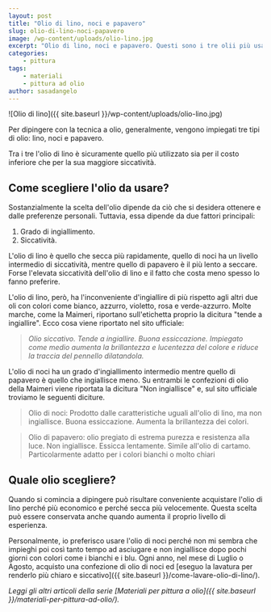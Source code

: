 ```yaml
---
layout: post
title: "Olio di lino, noci e papavero"
slug: olio-di-lino-noci-papavero
image: /wp-content/uploads/olio-lino.jpg
excerpt: "Olio di lino, noci e papavero. Questi sono i tre olii più usati nella pittura ad olio, ma quale tra questi bisogna acquistare?"
categories:
    - pittura
tags:
    - materiali
    - pittura ad olio
author: sasadangelo
---
```


![Olio di lino]({{ site.baseurl }}/wp-content/uploads/olio-lino.jpg)

Per dipingere con la tecnica a olio, generalmente, vengono impiegati tre tipi di olio: lino, noci e papavero.

Tra i tre l'olio di lino è sicuramente quello più utilizzato sia per il costo inferiore che per la sua maggiore siccatività.

## Come scegliere l'olio da usare?

Sostanzialmente la scelta dell'olio dipende da ciò che si desidera ottenere e dalle preferenze personali. Tuttavia, essa dipende da due fattori principali:

1. Grado di ingiallimento.
2. Siccatività.

L'olio di lino è quello che secca più rapidamente, quello di noci ha un livello intermedio di siccatività, mentre quello di papavero è il più lento a seccare. Forse l'elevata siccatività dell'olio di lino e il fatto che costa meno spesso lo fanno preferire.

L'olio di lino, però, ha l'inconveniente d'ingiallire di più rispetto agli altri due oli con colori come bianco, azzurro, violetto, rosa e verde-azzurro. Molte marche, come la Maimeri, riportano sull'etichetta proprio la dicitura "tende a ingiallire". Ecco cosa viene riportato nel sito ufficiale:

> _Olio siccativo. Tende a ingiallire. Buona essiccazione. Impiegato come medio aumenta la brillantezza e lucentezza del colore e riduce la traccia del pennello dilatandola._

L'olio di noci ha un grado d'ingiallimento intermedio mentre quello di papavero è quello che ingiallisce meno. Su entrambi le confezioni di olio della Maimeri viene riportata la dicitura "Non ingiallisce" e, sul sito ufficiale troviamo le seguenti diciture.

> Olio di noci: Prodotto dalle caratteristiche uguali all'olio di lino, ma non ingiallisce. Buona essiccazione. Aumenta la brillantezza dei colori.

> Olio di papavero: olio pregiato di estrema purezza e resistenza alla luce. Non ingiallisce. Essicca lentamente. Simile all'olio di cartamo. Particolarmente adatto per i colori bianchi o molto chiari

## Quale olio scegliere?

Quando si comincia a dipingere può risultare conveniente acquistare l'olio di lino perché più economico e perché secca più velocemente. Questa scelta può essere conservata anche quando aumenta il proprio livello di esperienza.

Personalmente, io preferisco usare l'olio di noci perché non mi sembra che impieghi poi così tanto tempo ad asciugare e non ingiallisce dopo pochi giorni con colori come i bianchi e i blu. Ogni anno, nel mese di Luglio o Agosto, acquisto una confezione di olio di noci ed [eseguo la lavatura per renderlo più chiaro e siccativo]({{ site.baseurl }}/come-lavare-olio-di-lino/).

_Leggi gli altri articoli della serie [Materiali per pittura a olio]({{ site.baseurl }}/materiali-per-pittura-ad-olio/)._
